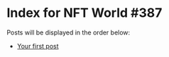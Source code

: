 # Index for NFT World #387
Posts will be displayed in the order below:

- [Your first post](./001-first.md)

